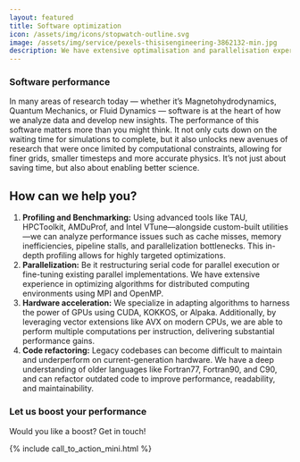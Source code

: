 ```yaml
---
layout: featured
title: Software optimization
icon: /assets/img/icons/stopwatch-outline.svg
image: /assets/img/service/pexels-thisisengineering-3862132-min.jpg
description: We have extensive optimalisation and parallelisation experience in HPC.
---
```


<div class="row">
    <div class="col-md-12">
        <div class="service-details mb-40">
            <h3>Software performance</h3>
            <p>
            In many areas of research today — whether it’s Magnetohydrodynamics, Quantum Mechanics, or Fluid Dynamics — software is at the heart of how we analyze data and develop new insights. The performance of this software matters more than you might think. It not only cuts down on the waiting time for simulations to complete, but it also unlocks new avenues of research that were once limited by computational constraints, allowing for finer grids, smaller timesteps and more accurate physics. It’s not just about saving time, but also about enabling better science.
            </p>
            <h2>How can we help you?</h2>
            <ol>
                <li><strong>Profiling and Benchmarking:</strong> Using advanced tools like TAU, HPCToolkit, AMDuProf, and Intel VTune—alongside custom-built utilities—we can analyze performance issues such as cache misses, memory inefficiencies, pipeline stalls, and parallelization bottlenecks. This in-depth profiling allows for highly targeted optimizations.</li>
                <li><strong>Parallelization:</strong> Be it restructuring serial code for parallel execution or fine-tuning existing parallel implementations. We have extensive experience in optimizing algorithms for distributed computing environments using MPI and OpenMP.</li>
                <li><strong>Hardware acceleration:</strong> We specialize in adapting algorithms to harness the power of GPUs using CUDA, KOKKOS, or Alpaka. Additionally, by leveraging vector extensions like AVX on modern CPUs, we are able to perform multiple computations per instruction, delivering substantial performance gains.</li>
                <li><strong>Code refactoring:</strong> Legacy codebases can become difficult to maintain and underperform on current-generation hardware. We have a deep understanding of older languages like Fortran77, Fortran90, and C90, and can refactor outdated code to improve performance, readability, and maintainability.</li>
            </ol>
        </div>
    </div>
</div>
<div class="service-details mb-30">
    <h3>Let us boost your performance</h3>
    <p>Would you like a boost? Get in touch!</p>
    {% include call_to_action_mini.html %}
</div>
